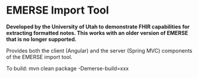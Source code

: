 # EMERSE Import Tool

**Developed by the University of Utah to demonstrate FHIR capabilities for extracting formatted notes.  This works with an older version of EMERSE that is no longer supported.**

Provides both the client (Angular) and the server (Spring MVC) components of the EMERSE import tool.

To build: mvn clean package -Demerse-build=xxx



